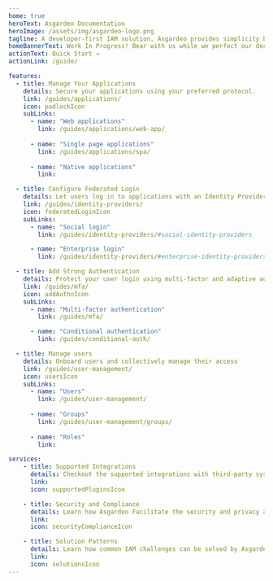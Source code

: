 ```yaml
---
home: true
heroText: Asgardeo Documentation
heroImage: /assets/img/asgardeo-logo.png
tagline: A developer-first IAM solution, Asgardeo provides simplicity by integrating easily to any application, supporting even the unique and complex requirements.
homeBannerText: Work In Progress! Bear with us while we perfect our documentation for you.
actionText: Quick Start →
actionLink: /guide/

features:
  - title: Manage Your Applications
    details: Secure your applications using your preferred protocol.
    link: /guides/applications/
    icon: padlockIcon
    subLinks:
      - name: "Web applications"
        link: /guides/applications/web-app/
          
      - name: "Single page applications"
        link: /guides/applications/spa/
      
      - name: "Native applications"
        link: 

  - title: Configure Federated Login
    details: Let users log in to applications with an Identity Provider of their choice.
    link: /guides/identity-providers/
    icon: federatedLoginIcon
    subLinks:
      - name: "Social login"
        link: /guides/identity-providers/#social-identity-providers

      - name: "Enterprise login"
        link: /guides/identity-providers/#enterprise-identity-providers

  - title: Add Strong Authentication
    details: Protect your user login using multi-factor and adaptive authentication.
    link: /guides/mfa/
    icon: addAuthnIcon
    subLinks:
      - name: "Multi-factor authentication"
        link: /guides/mfa/

      - name: "Conditional authentication"
        link: /guides/conditional-auth/

  - title: Manage users
    details: Onboard users and collectively manage their access
    link: /guides/user-management/
    icon: usersIcon
    subLinks:
      - name: "Users"
        link: /guides/user-management/
      
      - name: "Groups"
        link: /guides/user-management/groups/
        
      - name: "Roles"
        link: 

services:
    - title: Supported Integrations
      details: Checkout the supported integrations with third-party systems to customize your identity flows.
      link:
      icon: supportedPluginsIcon

    - title: Security and Compliance
      details: Learn how Asgardeo Facilitate the security and privacy aspects of consumer identity and access management (CIAM).
      link:
      icon: securityComplianceIcon

    - title: Solution Patterns 
      details: Learn how common IAM challenges can be solved by Asgardeo and how you can meet your identity management needs.
      link:
      icon: solutionsIcon
---
```


